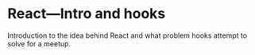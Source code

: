 # React—Intro and hooks
Introduction to the idea behind React and what problem hooks attempt to solve for a meetup.